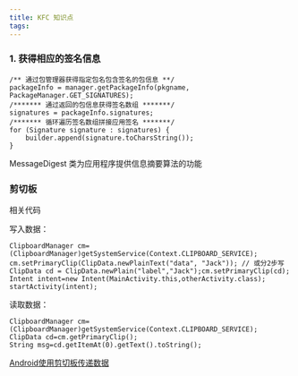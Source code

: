 ```yaml
---
title: KFC 知识点
tags:
---
```



### 1. 获得相应的签名信息

```
/** 通过包管理器获得指定包名包含签名的包信息 **/
packageInfo = manager.getPackageInfo(pkgname, PackageManager.GET_SIGNATURES);
/******* 通过返回的包信息获得签名数组 *******/
signatures = packageInfo.signatures;
/******* 循环遍历签名数组拼接应用签名 *******/
for (Signature signature : signatures) {
    builder.append(signature.toCharsString());
}
```
MessageDigest 类为应用程序提供信息摘要算法的功能



### 剪切板

 
相关代码

写入数据：

```
ClipboardManager cm=(ClipboardManager)getSystemService(Context.CLIPBOARD_SERVICE); 
cm.setPrimaryClip(ClipData.newPlainText("data", "Jack")); // 或分2步写 ClipData cd = ClipData.newPlain("label","Jack");cm.setPrimaryClip(cd);
Intent intent=new Intent(MainActivity.this,otherActivity.class); 
startActivity(intent); 
```

读取数据：

```
ClipboardManager cm=(ClipboardManager)getSystemService(Context.CLIPBOARD_SERVICE); 
ClipData cd=cm.getPrimaryClip(); 
String msg=cd.getItemAt(0).getText().toString(); 
```

[Android使用剪切板传递数据](https://www.jb51.net/article/183697.htm)